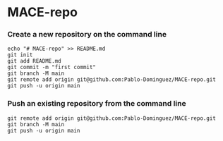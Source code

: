 # MACE-repo

### Create a new repository on the command line

```
echo "# MACE-repo" >> README.md
git init
git add README.md
git commit -m "first commit"
git branch -M main
git remote add origin git@github.com:Pablo-Dominguez/MACE-repo.git
git push -u origin main
```

### Push an existing repository from the command line

```
git remote add origin git@github.com:Pablo-Dominguez/MACE-repo.git
git branch -M main
git push -u origin main
```
